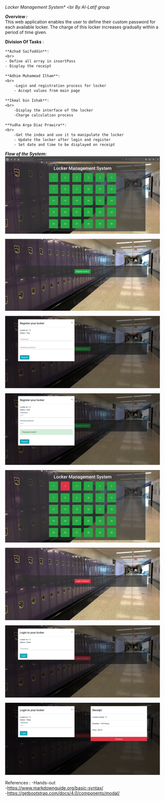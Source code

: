 *Locker Management System**
<br
*By Al-Latif group*
<br>

***Overview  :*** <br>
	This web application enables the user to define their custom password for each available locker. The charge of this locker increases gradually within a period of time given. 


 **Division Of Tasks** : <br>
 
	**Azhad Saifuddin**:
	<br>
	- Define all array in insertPass
	- Display the receipt

	**Adhim Muhammad Ilham**:
	<br>
		-Login and registration process for locker
		- Accept values from main page
	  
	**Ikmal bin Ishak**:  
	<br>
		-Display the interface of the locker
		-Charge calculation process 
		
	**Yudha Arga Diaz Prawira**:
	<br> 
		-Get the index and use it to manipulate the locker
		- Update the locker after login and register
		- Set date and time to be displayed on receipt


***Flow of the System:***
<br> 
![First page](images/index.png "First page")

![Registration UI!](images/registration-UI.png "Registration UI")

![Registration UI!](images/regist-UI.png "Registration UI")

![Registration UI!](images/regist-UI2.png "Registration UI")

![Update index!](images/Updated_index.png "Philadelphia's Magic Gardens")

![Update index!](images/updated-login.png "Update index")

![Insert password!](images/updated-login-insertPass.png "Insert password")

![Receipt!](images/receipt.png "Receipt") 



References : 
	-Hands-out <br>
	-https://www.markdownguide.org/basic-syntax/<br>
	-https://getbootstrap.com/docs/4.0/components/modal/
	
	


